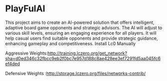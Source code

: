 # PlayFulAI
This project aims to create an AI-powered solution that offers intelligent, adaptive board game opponents and strategic advisors. The AI will adjust to various skill levels, ensuring an engaging experience for all players. It will help casual users find suitable opponents and provide strategic guidance, enhancing gameplay and competitiveness.
Install Lc0 Manually

Aggressive Weights:http://training.lczero.org/get_network?sha=d0ed346c32fbcc9eb2f0bc7e957d188c8ae428ee3ef7291fd5aa045fc6ef4ded

Defensive Weights :http://storage.lczero.org/files/networks-contrib/
